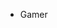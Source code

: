 - Gamer

<!---
DontDoItKids/DontDoItKids is a ✨ special ✨ repository because its `README.md` (this file) appears on your GitHub profile.
You can click the Preview link to take a look at your changes.
--->
